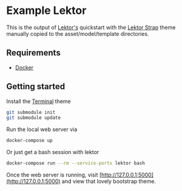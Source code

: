 # Example Lektor

This is the output of [Lektor's](https://www.getlektor.com/docs/quickstart/) quickstart with the [Lektor Strap](https://github.com/Andrew-Shay/lektor-theme-simple-strap) theme manually copied to the asset/model/template directories. 


## Requirements
- [Docker](https://www.docker.com/get-started)

## Getting started
Install the [Terminal](https://github.com/terminal-labs/lektor-theme-terminal) theme
```bash
git submodule init
git submodule update
```

Run the local web server via
```bash
docker-compose up
```

Or just get a bash session with lektor
```bash
docker-compose run --rm --service-ports lektor bash
```

Once the web server is running, visit [http://127.0.0.1:5000](http://127.0.0.1:5000) and view that lovely bootstrap theme.